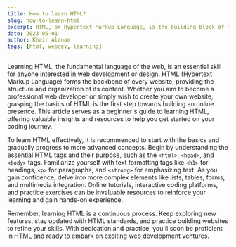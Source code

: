 ```yaml
---
title: How to learn HTML?
slug: how-to-learn-html
excerpt: HTML, or Hypertext Markup Language, is the building block of the web. It is a markup language that defines the structure and layout of a web page. By using HTML, you can create headings, paragraphs, links, images, and other elements that make up a webpage. Learning HTML is relatively straightforward, as it involves mastering a set of tags and attributes that define the structure and presentation of content.
date: 2023-06-01
author: Khair Alanam
tags: [html, webdev, learning]
---
```


Learning HTML, the fundamental language of the web, is an essential skill for anyone interested in web development or design. HTML (Hypertext Markup Language) forms the backbone of every website, providing the structure and organization of its content. Whether you aim to become a professional web developer or simply wish to create your own website, grasping the basics of HTML is the first step towards building an online presence. This article serves as a beginner's guide to learning HTML, offering valuable insights and resources to help you get started on your coding journey.

To learn HTML effectively, it is recommended to start with the basics and gradually progress to more advanced concepts. Begin by understanding the essential HTML tags and their purpose, such as the `<html>`, `<head>`, and `<body>` tags. Familiarize yourself with text formatting tags like `<h1>` for headings, `<p>` for paragraphs, and `<strong>` for emphasizing text. As you gain confidence, delve into more complex elements like lists, tables, forms, and multimedia integration. Online tutorials, interactive coding platforms, and practice exercises can be invaluable resources to reinforce your learning and gain hands-on experience.

Remember, learning HTML is a continuous process. Keep exploring new features, stay updated with HTML standards, and practice building websites to refine your skills. With dedication and practice, you'll soon be proficient in HTML and ready to embark on exciting web development ventures.
